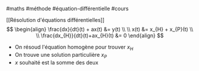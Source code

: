 #maths #méthode #équation-différentielle #cours 

[[Résolution d'équations différentielles]]
$$
\begin{align}
\frac{dx}{dt}(t) + ax(t) &= y(t) \\ \\
x(t) &= x_{H} + x_{P}(t) \\ \\
\frac{dx_{H}}{dt}(t)+ax_{H}(t) &= 0
\end{align}
$$
- On résoud l'équation homogène pour trouver $x_H$ 
- On trouve une solution particulière $x_{P}$
- $x$ souhaité est la somme des deux